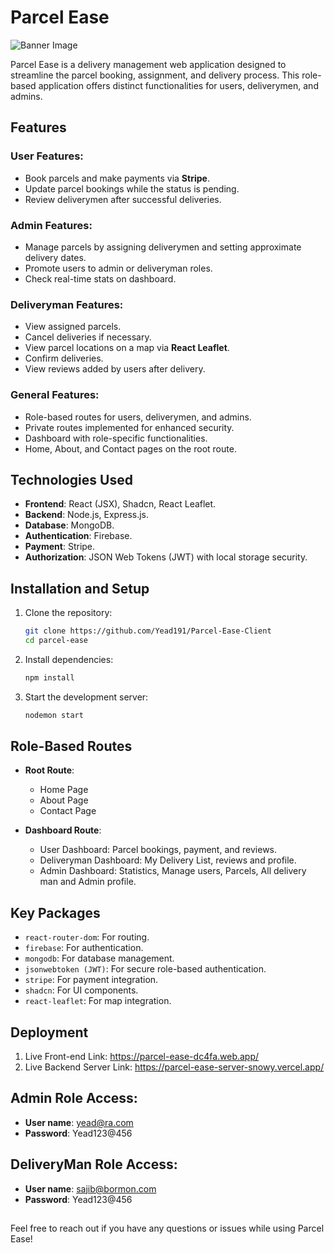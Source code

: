 # Parcel Ease

![Banner Image](https://i.ibb.co.com/8mMQcGH/Screenshot-2025-01-23-at-10-16-14-PM.png)

Parcel Ease is a delivery management web application designed to streamline the parcel booking, assignment, and delivery process. This role-based application offers distinct functionalities for users, deliverymen, and admins.

## Features

### User Features:
- Book parcels and make payments via **Stripe**.
- Update parcel bookings while the status is pending.
- Review deliverymen after successful deliveries.

### Admin Features:
- Manage parcels by assigning deliverymen and setting approximate delivery dates.
- Promote users to admin or deliveryman roles.
- Check real-time stats on dashboard.

### Deliveryman Features:
- View assigned parcels.
- Cancel deliveries if necessary.
- View parcel locations on a map via **React Leaflet**.
- Confirm deliveries.
- View reviews added by users after delivery.

### General Features:
- Role-based routes for users, deliverymen, and admins.
- Private routes implemented for enhanced security.
- Dashboard with role-specific functionalities.
- Home, About, and Contact pages on the root route.

## Technologies Used

- **Frontend**: React (JSX), Shadcn, React Leaflet.
- **Backend**: Node.js, Express.js.
- **Database**: MongoDB.
- **Authentication**: Firebase.
- **Payment**: Stripe.
- **Authorization**: JSON Web Tokens (JWT) with local storage security.

## Installation and Setup

1. Clone the repository:
   ```bash
   git clone https://github.com/Yead191/Parcel-Ease-Client
   cd parcel-ease
   ```

2. Install dependencies:
   ```bash
   npm install
   ```

3. Start the development server:
   ```bash
   nodemon start
   ```

## Role-Based Routes

- **Root Route**:
  - Home Page
  - About Page
  - Contact Page

- **Dashboard Route**:
  - User Dashboard: Parcel bookings, payment, and reviews.
  - Deliveryman Dashboard: My Delivery List, reviews and profile.
  - Admin Dashboard: Statistics, Manage users, Parcels, All delivery man and Admin profile.

## Key Packages

- `react-router-dom`: For routing.
- `firebase`: For authentication.
- `mongodb`: For database management.
- `jsonwebtoken (JWT)`: For secure role-based authentication.
- `stripe`: For payment integration.
- `shadcn`: For UI components.
- `react-leaflet`: For map integration.

## Deployment

1. Live Front-end Link: https://parcel-ease-dc4fa.web.app/ 
2. Live Backend Server Link: https://parcel-ease-server-snowy.vercel.app/

## Admin Role Access:

- **User name**: yead@ra.com
- **Password**: Yead123@456

## DeliveryMan Role Access:

- **User name**: sajib@bormon.com
- **Password**: Yead123@456


## 

Feel free to reach out if you have any questions or issues while using Parcel Ease!

